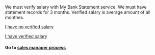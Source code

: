 We must verify salary with My Bank Statement service. We must have statement records for 3 months. Verified salary is average amount of all monthes.



[I have no verified salary](i_have_no_verified_salary.md)

[I have verified salary](i_have_verified_salary.md)

#### Go to [sales manager process](sales_manager.md)
